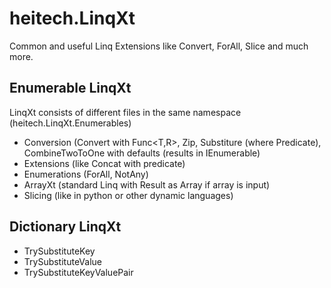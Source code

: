 # heitech.LinqXt
Common and useful Linq Extensions like Convert, ForAll, Slice and much more.

## Enumerable LinqXt
LinqXt consists of different files in the same namespace (heitech.LinqXt.Enumerables)
- Conversion (Convert with Func<T,R>, Zip, Substiture (where Predicate), CombineTwoToOne with defaults (results in IEnumerable<Tuple>)
- Extensions (like Concat with predicate)
- Enumerations (ForAll, NotAny)
- ArrayXt (standard Linq with Result as Array if array is input)
- Slicing (like in python or other dynamic languages)

## Dictionary LinqXt
- TrySubstituteKey
- TrySubstituteValue
- TrySubstituteKeyValuePair
